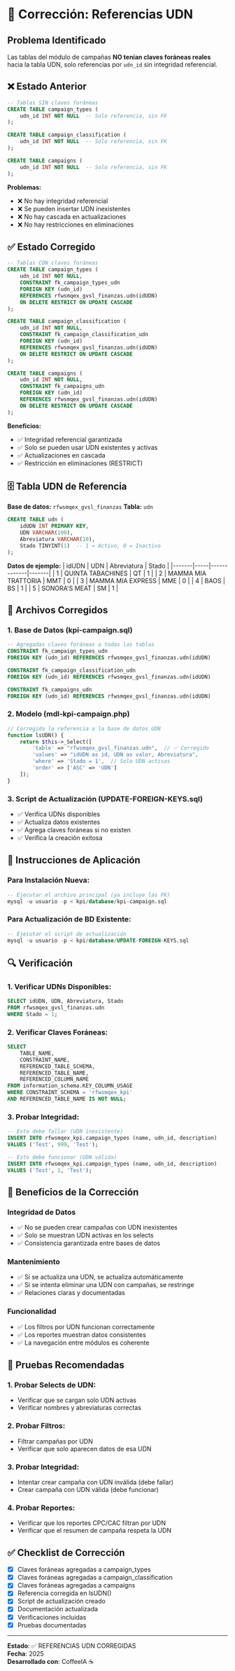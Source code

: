 # 🔧 Corrección: Referencias UDN

## Problema Identificado

Las tablas del módulo de campañas **NO tenían claves foráneas reales** hacia la tabla UDN, solo referencias por `udn_id` sin integridad referencial.

## ❌ Estado Anterior

```sql
-- Tablas SIN claves foráneas
CREATE TABLE campaign_types (
    udn_id INT NOT NULL  -- Solo referencia, sin FK
);

CREATE TABLE campaign_classification (
    udn_id INT NOT NULL  -- Solo referencia, sin FK
);

CREATE TABLE campaigns (
    udn_id INT NOT NULL  -- Solo referencia, sin FK
);
```

**Problemas:**
- ❌ No hay integridad referencial
- ❌ Se pueden insertar UDN inexistentes
- ❌ No hay cascada en actualizaciones
- ❌ No hay restricciones en eliminaciones

## ✅ Estado Corregido

```sql
-- Tablas CON claves foráneas
CREATE TABLE campaign_types (
    udn_id INT NOT NULL,
    CONSTRAINT fk_campaign_types_udn 
    FOREIGN KEY (udn_id) 
    REFERENCES rfwsmqex_gvsl_finanzas.udn(idUDN) 
    ON DELETE RESTRICT ON UPDATE CASCADE
);

CREATE TABLE campaign_classification (
    udn_id INT NOT NULL,
    CONSTRAINT fk_campaign_classification_udn 
    FOREIGN KEY (udn_id) 
    REFERENCES rfwsmqex_gvsl_finanzas.udn(idUDN) 
    ON DELETE RESTRICT ON UPDATE CASCADE
);

CREATE TABLE campaigns (
    udn_id INT NOT NULL,
    CONSTRAINT fk_campaigns_udn 
    FOREIGN KEY (udn_id) 
    REFERENCES rfwsmqex_gvsl_finanzas.udn(idUDN) 
    ON DELETE RESTRICT ON UPDATE CASCADE
);
```

**Beneficios:**
- ✅ Integridad referencial garantizada
- ✅ Solo se pueden usar UDN existentes y activas
- ✅ Actualizaciones en cascada
- ✅ Restricción en eliminaciones (RESTRICT)

## 🗄️ Tabla UDN de Referencia

**Base de datos:** `rfwsmqex_gvsl_finanzas`
**Tabla:** `udn`

```sql
CREATE TABLE udn (
    idUDN INT PRIMARY KEY,
    UDN VARCHAR(100),
    Abreviatura VARCHAR(10),
    Stado TINYINT(1)  -- 1 = Activo, 0 = Inactivo
);
```

**Datos de ejemplo:**
| idUDN | UDN | Abreviatura | Stado |
|-------|-----|-------------|-------|
| 1 | QUINTA TABACHINES | QT | 1 |
| 2 | MAMMA MIA TRATTORIA | MMT | 0 |
| 3 | MAMMA MIA EXPRESS | MME | 0 |
| 4 | BAOS | BS | 1 |
| 5 | SONORA'S MEAT | SM | 1 |

## 📁 Archivos Corregidos

### 1. Base de Datos (kpi-campaign.sql)
```sql
-- Agregadas claves foráneas a todas las tablas
CONSTRAINT fk_campaign_types_udn 
FOREIGN KEY (udn_id) REFERENCES rfwsmqex_gvsl_finanzas.udn(idUDN)

CONSTRAINT fk_campaign_classification_udn 
FOREIGN KEY (udn_id) REFERENCES rfwsmqex_gvsl_finanzas.udn(idUDN)

CONSTRAINT fk_campaigns_udn 
FOREIGN KEY (udn_id) REFERENCES rfwsmqex_gvsl_finanzas.udn(idUDN)
```

### 2. Modelo (mdl-kpi-campaign.php)
```php
// Corregida la referencia a la base de datos UDN
function lsUDN() {
    return $this->_Select([
        'table' => "rfwsmqex_gvsl_finanzas.udn",  // ✅ Corregido
        'values' => "idUDN as id, UDN as valor, Abreviatura",
        'where' => 'Stado = 1',  // Solo UDN activas
        'order' => ['ASC' => 'UDN']
    ]);
}
```

### 3. Script de Actualización (UPDATE-FOREIGN-KEYS.sql)
- ✅ Verifica UDNs disponibles
- ✅ Actualiza datos existentes
- ✅ Agrega claves foráneas si no existen
- ✅ Verifica la creación exitosa

## 🚀 Instrucciones de Aplicación

### Para Instalación Nueva:
```sql
-- Ejecutar el archivo principal (ya incluye las FK)
mysql -u usuario -p < kpi/database/kpi-campaign.sql
```

### Para Actualización de BD Existente:
```sql
-- Ejecutar el script de actualización
mysql -u usuario -p < kpi/database/UPDATE-FOREIGN-KEYS.sql
```

## 🔍 Verificación

### 1. Verificar UDNs Disponibles:
```sql
SELECT idUDN, UDN, Abreviatura, Stado 
FROM rfwsmqex_gvsl_finanzas.udn 
WHERE Stado = 1;
```

### 2. Verificar Claves Foráneas:
```sql
SELECT 
    TABLE_NAME,
    CONSTRAINT_NAME,
    REFERENCED_TABLE_SCHEMA,
    REFERENCED_TABLE_NAME,
    REFERENCED_COLUMN_NAME
FROM information_schema.KEY_COLUMN_USAGE 
WHERE CONSTRAINT_SCHEMA = 'rfwsmqex_kpi' 
AND REFERENCED_TABLE_NAME IS NOT NULL;
```

### 3. Probar Integridad:
```sql
-- Esto debe fallar (UDN inexistente)
INSERT INTO rfwsmqex_kpi.campaign_types (name, udn_id, description) 
VALUES ('Test', 999, 'Test');

-- Esto debe funcionar (UDN válida)
INSERT INTO rfwsmqex_kpi.campaign_types (name, udn_id, description) 
VALUES ('Test', 1, 'Test');
```

## 🎯 Beneficios de la Corrección

### Integridad de Datos
- ✅ No se pueden crear campañas con UDN inexistentes
- ✅ Solo se muestran UDN activas en los selects
- ✅ Consistencia garantizada entre bases de datos

### Mantenimiento
- ✅ Si se actualiza una UDN, se actualiza automáticamente
- ✅ Si se intenta eliminar una UDN con campañas, se restringe
- ✅ Relaciones claras y documentadas

### Funcionalidad
- ✅ Los filtros por UDN funcionan correctamente
- ✅ Los reportes muestran datos consistentes
- ✅ La navegación entre módulos es coherente

## 🧪 Pruebas Recomendadas

### 1. Probar Selects de UDN:
- Verificar que se cargan solo UDN activas
- Verificar nombres y abreviaturas correctas

### 2. Probar Filtros:
- Filtrar campañas por UDN
- Verificar que solo aparecen datos de esa UDN

### 3. Probar Integridad:
- Intentar crear campaña con UDN inválida (debe fallar)
- Crear campaña con UDN válida (debe funcionar)

### 4. Probar Reportes:
- Verificar que los reportes CPC/CAC filtran por UDN
- Verificar que el resumen de campaña respeta la UDN

## ✅ Checklist de Corrección

- [x] Claves foráneas agregadas a campaign_types
- [x] Claves foráneas agregadas a campaign_classification  
- [x] Claves foráneas agregadas a campaigns
- [x] Referencia corregida en lsUDN()
- [x] Script de actualización creado
- [x] Documentación actualizada
- [x] Verificaciones incluidas
- [x] Pruebas documentadas

---

**Estado**: ✅ REFERENCIAS UDN CORREGIDAS  
**Fecha**: 2025  
**Desarrollado con**: CoffeeIA ☕